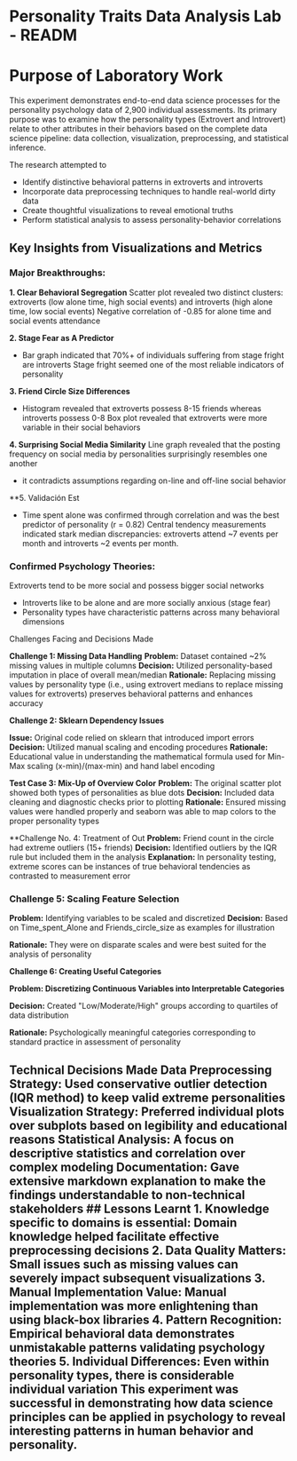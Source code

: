 # Personality Traits Data Analysis Lab - READM

# Purpose of Laboratory Work

This experiment demonstrates end-to-end data science processes for the personality psychology data of 2,900 individual assessments. Its primary purpose was to examine how the personality types (Extrovert and Introvert) relate to other attributes in their behaviors based on the complete data science pipeline: data collection, visualization, preprocessing, and statistical inference.

The research attempted to
- Identify distinctive behavioral patterns in extroverts and introverts
- Incorporate data preprocessing techniques to handle real-world dirty data
- Create thoughtful visualizations to reveal emotional truths
- Perform statistical analysis to assess personality-behavior correlations

## Key Insights from Visualizations and Metrics

### Major Breakthroughs:

**1. Clear Behavioral Segregation**
Scatter plot revealed two distinct clusters: extroverts (low alone time, high social events) and introverts (high alone time, low social events)
Negative correlation of -0.85 for alone time and social events attendance

**2. Stage Fear as A Predictor**
- Bar graph indicated that 70%+ of individuals suffering from stage fright are introverts
Stage fright seemed one of the most reliable indicators of personality

**3. Friend Circle Size Differences**
- Histogram revealed that extroverts possess 8-15 friends whereas introverts possess 0-8
Box plot revealed that extroverts were more variable in their social behaviors

**4. Surprising Social Media Similarity**
Line graph revealed that the posting frequency on social media by personalities surprisingly resembles one another
- it contradicts assumptions regarding on-line and off-line social behavior

**5. Validación Est
- Time spent alone was confirmed through correlation and was the best predictor of personality (r = 0.82)
Central tendency measurements indicated stark median discrepancies: extroverts attend ~7 events per month and introverts ~2 events per month.

### **Confirmed Psychology Theories:**
Extroverts tend to be more social and possess bigger social networks
- Introverts like to be alone and are more socially anxious (stage fear)
- Personality types have characteristic patterns across many behavioral dimensions

Challenges Facing and Decisions Made

**Challenge 1: Missing Data Handling**
**Problem:** Dataset contained ~2% missing values in multiple columns
**Decision:** Utilized personality-based imputation in place of overall mean/median
**Rationale:** Replacing missing values by personality type (i.e., using extrovert medians to replace missing values for extroverts) preserves behavioral patterns and enhances accuracy

**Challenge 2: Sklearn Dependency Issues**


**Issue:** Original code relied on sklearn that introduced import errors
**Decision:** Utilized manual scaling and encoding procedures
**Rationale:** Educational value in understanding the mathematical formula used for Min-Max scaling (x-min)/(max-min) and hand label encoding

**Test Case 3: Mix-Up of Overview Color**
**Problem:** The original scatter plot showed both types of personalities as blue dots
**Decision:** Included data cleaning and diagnostic checks prior to plotting
**Rationale:** Ensured missing values were handled properly and seaborn was able to map colors to the proper personality types

**Challenge No. 4: Treatment of Out
**Problem:** Friend count in the circle had extreme outliers (15+ friends)
**Decision:** Identified outliers by the IQR rule but included them in the analysis
**Explanation:** In personality testing, extreme scores can be instances of true behavioral tendencies as contrasted to measurement error

### **Challenge 5: Scaling Feature Selection**
**Problem:** Identifying variables to be scaled and discretized **Decision:** Based on Time_spent_Alone and Friends_circle_size as examples for illustration

**Rationale:** They were on disparate scales and were best suited for the analysis of personality

**Challenge 6: Creating Useful Categories**

**Problem: Discretizing Continuous Variables into Interpretable Categories**

**Decision:** Created "Low/Moderate/High" groups according to quartiles of data distribution

**Rationale:** Psychologically meaningful categories corresponding to standard practice in assessment of personality

## Technical Decisions Made **Data Preprocessing Strategy**: Used conservative outlier detection (IQR method) to keep valid extreme personalities **Visualization Strategy:** Preferred individual plots over subplots based on legibility and educational reasons **Statistical Analysis**: A focus on descriptive statistics and correlation over complex modeling **Documentation:** Gave extensive markdown explanation to make the findings understandable to non-technical stakeholders ## Lessons Learnt 1. **Knowledge specific to domains is essential**: Domain knowledge helped facilitate effective preprocessing decisions 2. **Data Quality Matters**: Small issues such as missing values can severely impact subsequent visualizations 3. **Manual Implementation Value**: Manual implementation was more enlightening than using black-box libraries 4. **Pattern Recognition:** Empirical behavioral data demonstrates unmistakable patterns validating psychology theories 5. **Individual Differences**: Even within personality types, there is considerable individual variation This experiment was successful in demonstrating how data science principles can be applied in psychology to reveal interesting patterns in human behavior and personality.